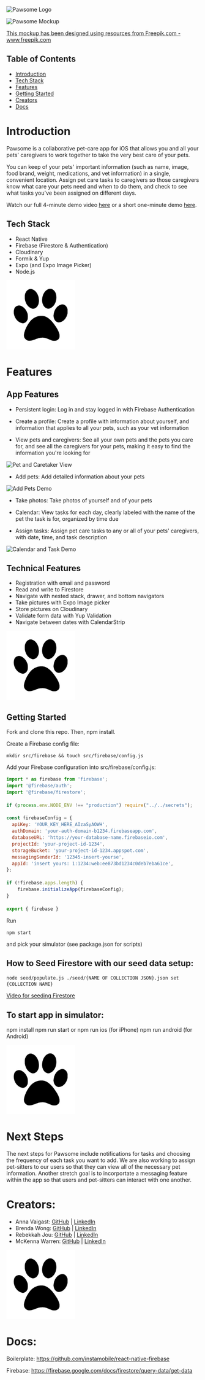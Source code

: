 ![Pawsome Logo](/assets/pawsome_logo.png)


![Pawsome Mockup](https://user-images.githubusercontent.com/73001148/129080553-77b67864-db24-44e5-b634-dd4c91aa99ca.png)

<a href='https://www.freepik.com/photos/brush'>This mockup has been designed using resources from Freepik.com - www.freepik.com</a>


## Table of Contents

- [Introduction](#introduction)
- [Tech Stack](#tech-stack)
- [Features](#features)
- [Getting Started](#getting-started)
- [Creators](#creators)
- [Docs](#docs)

# Introduction
Pawsome is a collaborative pet-care app for iOS that allows you and all your pets' caregivers to work together to take the very best care of your pets. 

You can keep of your pets' important information (such as name, image, food brand, weight, medications, and vet information) in a single, convenient location. Assign pet care tasks to caregivers so those caregivers know what care your pets need and when to do them, and check to see what tasks you've been assigned on different days.

Watch our full 4-minute demo video [here](https://www.youtube.com/watch?v=fapWIlNX2Uc) or a short one-minute demo [here](https://www.youtube.com/watch?v=3prtDpbnqqY).

## Tech Stack
* React Native
* Firebase (Firestore & Authentication)
* Cloudinary
* Formik & Yup
* Expo (and Expo Image Picker)
* Node.js

![Pawprint](/assets/apple-touch-icon.png)

# Features
## App Features
* Persistent login: Log in and stay logged in with Firebase Authentication

* Create a profile: Create a profile with information about yourself, and information that applies to all your pets, such as your vet information

* View pets and caregivers: See all your own pets and the pets you care for, and see all the caregivers for your pets, making it easy to find the information you're looking for

![Pet and Caretaker View](https://media.giphy.com/media/peBwBV1V9eolvSOq4b/giphy.gif)

* Add pets: Add detailed information about your pets 

![Add Pets Demo](https://media.giphy.com/media/igakamNRqXJezsYF3p/giphy.gif)

* Take photos: Take photos of yourself and of your pets

* Calendar: View tasks for each day, clearly labeled with the name of the pet the task is for, organized by time due 
* Assign tasks: Assign pet care tasks to any or all of your pets' caregivers, with date, time, and task description

![Calendar and Task Demo](https://media.giphy.com/media/7C2i5yADe7Qjuuc9CA/giphy.gif)

## Technical Features
* Registration with email and password
* Read and write to Firestore
* Navigate with nested stack, drawer, and bottom navigators
* Take pictures with Expo Image picker
* Store pictures on Cloudinary
* Validate form data with Yup Validation
* Navigate between dates with CalendarStrip

![Pawprint](/assets/apple-touch-icon.png)

## Getting Started

Fork and clone this repo. Then, npm install.

Create a Firebase config file:

````git
mkdir src/firebase && touch src/firebase/config.js
````

Add your Firebase configuration into src/firebase/config.js:

````javascript
import * as firebase from 'firebase';
import '@firebase/auth';
import '@firebase/firestore';

if (process.env.NODE_ENV !== "production") require("../../secrets");

const firebaseConfig = {
  apiKey: 'YOUR_KEY_HERE_AIzaSyAOWH',
  authDomain: 'your-auth-domain-b1234.firebaseapp.com',
  databaseURL: 'https://your-database-name.firebaseio.com',
  projectId: 'your-project-id-1234',
  storageBucket: 'your-project-id-1234.appspot.com',
  messagingSenderId: '12345-insert-yourse',
  appId: 'insert yours: 1:1234:web:ee873bd1234c0deb7eba61ce',
};

if (!firebase.apps.length) {
    firebase.initializeApp(firebaseConfig);
}

export { firebase }
````
Run 
````git 
npm start
````
and pick your simulator (see package.json for scripts)


## How to Seed Firestore with our seed data setup:

````git
node seed/populate.js ./seed/{NAME OF COLLECTION JSON}.json set {COLLECTION NAME}
````
[Video for seeding Firestore](https://www.youtube.com/watch?v=I11O0UVp8PQ)

## To start app in simulator:

npm install
npm run start
or
npm run ios (for iPhone)
npm run android (for Android)


![Pawprint](/assets/apple-touch-icon.png)

# Next Steps
The next steps for Pawsome include notifications for tasks and choosing the frequency of each task you want to add. We are also working to assign pet-sitters to our users so that they can view all of the necessary pet information. Another stretch goal is to incorportate a messaging feature within the app so that users and pet-sitters can interact with one another.


# Creators:

* Anna Vaigast: [GitHub](https://github.com/av1082) | [LinkedIn](https://www.linkedin.com/in/anna-vaigast/)
* Brenda Wong: [GitHub](https://github.com/brendawon) | [LinkedIn](https://www.linkedin.com/in/brenda-wong-rd/)
* Rebekkah Jou: [GitHub](https://github.com/RebekkahJou) | [LinkedIn](https://www.linkedin.com/in/rebekkah-niles-jou/)
* McKenna Warren: [GitHub](https://github.com/mckennakayyy) | [LinkedIn](https://www.linkedin.com/in/mckenna-warren/)

![Pawprint](/assets/apple-touch-icon.png)

# Docs:

Boilerplate:
https://github.com/instamobile/react-native-firebase

Firebase:
https://firebase.google.com/docs/firestore/query-data/get-data

